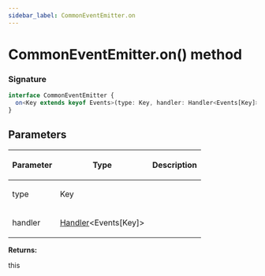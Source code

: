 ```yaml
---
sidebar_label: CommonEventEmitter.on
---
```


# CommonEventEmitter.on() method

### Signature

```typescript
interface CommonEventEmitter {
  on<Key extends keyof Events>(type: Key, handler: Handler<Events[Key]>): this;
}
```

## Parameters

<table><thead><tr><th>

Parameter

</th><th>

Type

</th><th>

Description

</th></tr></thead>
<tbody><tr><td>

type

</td><td>

Key

</td><td>

</td></tr>
<tr><td>

handler

</td><td>

[Handler](./puppeteer.handler.md)&lt;Events\[Key\]&gt;

</td><td>

</td></tr>
</tbody></table>

**Returns:**

this
